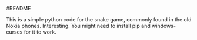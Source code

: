 #README

This is a simple python code for the snake game, commonly found in the old Nokia phones.
Interesting.
You might need to install pip and windows-curses for it to work.